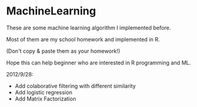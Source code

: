 MachineLearning
===============

These are some machine learning algorithm I implemented before.

Most of them are my school homework and implemented in R. 

(Don't copy & paste them as your homework!)

Hope this can help beginner who are interested in R programming and ML.


2012/9/28:
 - Add colaborative filtering with different similarity
 - Add logistic regression
 - Add Matrix Factorization